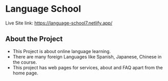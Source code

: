 # Language School

Live Site link: https://language-school7.netlify.app/


## About the Project

 - This Project is about online language learning.
 - There are many foreign Languages like Spanish, Japanese, Chinese in the course.
 - This project has web pages for services, about and FAQ apart from the home page. 